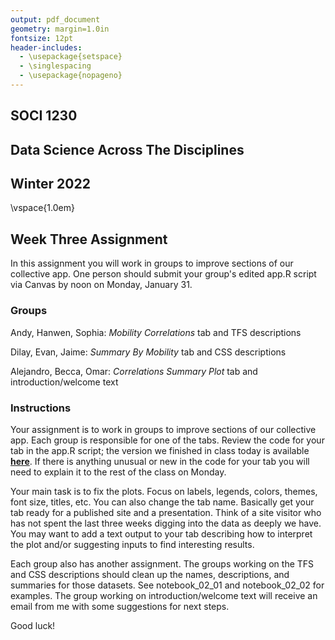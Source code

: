 ```yaml
---
output: pdf_document
geometry: margin=1.0in
fontsize: 12pt
header-includes:
  - \usepackage{setspace}
  - \singlespacing 
  - \usepackage{nopageno} 
---
```




## SOCI 1230

## Data Science Across The Disciplines

## Winter 2022

\vspace{1.0em}

## Week Three Assignment

In this assignment you will work in groups to improve sections of our collective app. One person should submit your group's edited app.R script via Canvas by noon on Monday, January 31.

### Groups

Andy, Hanwen, Sophia: *Mobility Correlations* tab and TFS descriptions

Dilay, Evan, Jaime: *Summary By Mobility* tab and CSS descriptions

Alejandro, Becca, Omar: *Correlations Summary Plot* tab and introduction/welcome text

### Instructions

Your assignment is to work in groups to improve sections of our collective app. Each group is responsible for one of the tabs. Review the code for your tab in the app.R script; the version we finished in class today is available [**here**](https://raw.githubusercontent.com/mjclawrence/soci1230_w22/main/final_project/app.R). If there is anything unusual or new in the code for your tab you will need to explain it to the rest of the class on Monday. 

Your main task is to fix the plots. Focus on labels, legends, colors, themes, font size, titles, etc. You can also change the tab name. Basically get your tab ready for a published site and a presentation. Think of a site visitor who has not spent the last three weeks digging into the data as deeply we have. You may want to add a text output to your tab describing how to interpret the plot and/or suggesting inputs to find interesting results. 

Each group also has another assignment. The groups working on the TFS and CSS descriptions should clean up the names, descriptions, and summaries for those datasets. See notebook_02_01 and notebook_02_02 for examples. The group working on introduction/welcome text will receive an email from me with some suggestions for next steps.

Good luck!